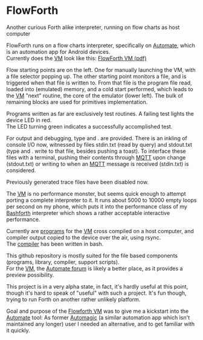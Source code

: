 # FlowForth
Another curious Forth alike interpreter, running on flow charts as host computer

FlowForth runs on a flow charts interpreter, specifically on
[Automate](https://llamalab.com/automate/), which is an automation app
for Android devices.  
Currently does the [VM](https://llamalab.com/automate/community/flows/37943)
look like this: [FlowForth VM (pdf)](http://fachkurs.de/vm/vm.pdf)  

Flow starting points are on the left. One for manually launching the VM,
with a file selector popping up. The other starting point monitors a file,
and is triggered when that file is written to. From that file is the
program file read, loaded into (emulated) memory, and a cold start performed,
which leads to the [VM](https://llamalab.com/automate/community/flows/37943)
"next" routine, the core of the emulator (lower left).
The bulk of remaining blocks are used for primitives implementation.

Programs written as far are exclusively test routines. A failing test
lights the device LED in red.  
The LED turning green indicates a successfully accomplished test.

For output and debugging, type and . are provided. There is an inkling of
console I/O now, witnessed by files stdin.txt (read by query) and stdout.txt
(type and . write to that file, besides pushing a toast). To interface these
files with a terminal, pushing their contents through
[MQTT](https://en.wikipedia.org/wiki/MQTT) upon change (stdout.txt)
or writing to when an [MQTT](https://en.wikipedia.org/wiki/MQTT) message
is received (stdin.txt) is considered.

Previously generated trace files have been disabled now.

The [VM](https://llamalab.com/automate/community/flows/37943)
is no performance monster, but seems quick enough to attempt
porting a complete interpreter to it. It runs about 5000 to 10000
empty loops per second on my phone, which puts it into the performance
class of my [Bashforth](https://github.com/Bushmills/Bashforth) interpreter
which shows a rather acceptable interactive performance.

Currently are [programs](https://github.com/Bushmills/FlowForth/blob/master/code)
for the [VM](https://llamalab.com/automate/community/flows/37943)
cross compiled on a host computer, and compiler output copied to
the device over the air, using rsync.  
The [compiler](https://github.com/Bushmills/FlowForth/blob/master/compile)
has been written in bash.

This github repository is mostly suited for the file based components
(programs, library, compiler, support scripts).  
For the [VM](https://llamalab.com/automate/community/flows/37943),
the [Automate forum](https://llamalab.com/automate/community/flows/37943)
is likely a better place, as it provides a preview possibility.

This project is in a very alpha state, in fact, it's hardly useful at this
point, though it's hard to speak of "useful" with such a project. It's
fun though, trying to run Forth on another rather unlikely platform.

Goal and purpose of the
[Flowforth VM](https://llamalab.com/automate/community/flows/37943)
was to give me a kickstart into the [Automate](https://llamalab.com/automate/)
tool: As former [Automagic](https://automagic4android.com) (a similar automation app which
isn't maintained any longer) user I needed an alternative, and to get
familiar with it quickly.
